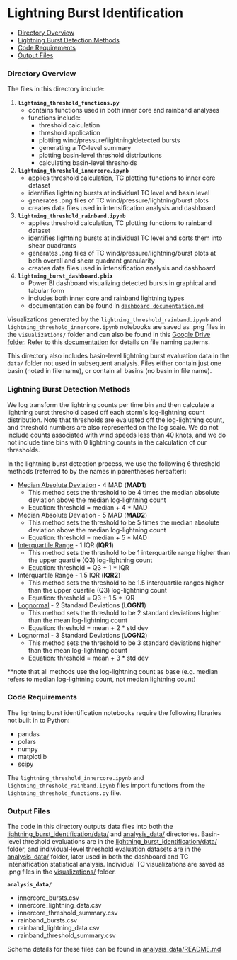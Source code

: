 # Lightning Burst Identification

* [Directory Overview](#directory-overview)
* [Lightning Burst Detection Methods](#methods)
* [Code Requirements](#requirements)
* [Output Files](#outputs)

<a id="directory-overview"></a>

### Directory Overview

The files in this directory include:
1. **`lightning_threshold_functions.py`**
    - contains functions used in both inner core and rainband analyses
    - functions include:
        - threshold calculation
        - threshold application
        - plotting wind/pressure/lightning/detected bursts
        - generating a TC-level summary
        - plotting basin-level threshold distributions
        - calculating basin-level thresholds
2. **`lightning_threshold_innercore.ipynb`**
    - applies threshold calculation, TC plotting functions to inner core dataset
    - identifies lightning bursts at individual TC level and basin level
    - generates .png files of TC wind/pressure/lightning/burst plots
    - creates data files used in intensification analysis and dashboard
3. **`lightning_threshold_rainband.ipynb`**
    - applies threshold calculation, TC plotting functions to rainband dataset
    - identifies lightning bursts at individual TC level and sorts them into shear quadrants
    - generates .png files of TC wind/pressure/lightning/burst plots at both overall and shear quadrant granularity
    - creates data files used in intensification analysis and dashboard
4. **`lightning_burst_dashboard.pbix`**
    - Power BI dashboard visualizing detected bursts in graphical and tabular form
    - includes both inner core and rainband lightning types
    - documentation can be found in [`dashboard_documentation.md`](dashboard_documentation.md)

Visualizations generated by the `lightning_threshold_rainband.ipynb` and `lightning_threshold_innercore.ipynb` notebooks are saved as .png files in the `visualizations/` folder and can also be found in this [Google Drive folder](https://drive.google.com/drive/folders/1iIZx4ThnT8KyQc6pDPAemjYb0Ma_OFd_?usp=drive_link). Refer to this [documentation](visualization_documentation.md) for details on file naming patterns.

This directory also includes basin-level lightning burst evaluation data in the `data/` folder not used in subsequent analysis. Files either contain just one basin (noted in file name), or contain all basins (no basin in file name).

<a id="methods"></a>

### Lightning Burst Detection Methods
We log transform the lightning counts per time bin and then calculate a lightning burst threshold based off each storm's log-lightning count distribution. Note that thresholds are evaluated off the log-lightning count, and threshold numbers are also represented on the log scale. We do not include counts associated with wind speeds less than 40 knots, and we do not include time bins with 0 lightning counts in the calculation of our thresholds.

In the lightning burst detection process, we use the following 6 threshold methods (referred to by the names in parentheses hereafter):
- [Median Absolute Deviation](https://en.wikipedia.org/wiki/Median_absolute_deviation) - 4 MAD (**MAD1**)
    - This method sets the threshold to be 4 times the median absolute deviation above the median log-lightning count
    - Equation: threshold = median + 4 * MAD
- Median Absolute Deviation - 5 MAD (**MAD2**)
    - This method sets the threshold to be 5 times the median absolute deviation above the median log-lightning count
    - Equation: threshold = median + 5 * MAD
- [Interquartile Range](https://en.wikipedia.org/wiki/Interquartile_range) - 1 IQR (**IQR1**)
    - This method sets the threshold to be 1 interquartile range higher than the upper quartile (Q3) log-lightning count
    - Equation: threshold = Q3 + 1 * IQR
- Interquartile Range - 1.5 IQR (**IQR2**)
    - This method sets the threshold to be 1.5 interquartile ranges higher than the upper quartile (Q3) log-lightning count
    - Equation: threshold = Q3 + 1.5 * IQR
- [Lognormal](https://en.wikipedia.org/wiki/Log-normal_distribution) - 2 Standard Deviations (**LOGN1**)
    - This method sets the threshold to be 2 standard deviations higher than the mean log-lightning count
    - Equation: threshold = mean + 2 * std dev
- Lognormal - 3 Standard Deviations (**LOGN2**)
    - This method sets the threshold to be 3 standard deviations higher than the mean log-lightning count
    - Equation: threshold = mean + 3 * std dev

**note that all methods use the log-lightning count as base (e.g. median refers to median log-lightning count, not median lightning count)


<a id="requirements"></a>

### Code Requirements
The lightning burst identification notebooks require the following libraries not built in to Python:
- pandas
- polars
- numpy
- matplotlib
- scipy

The `lightning_threshold_innercore.ipynb` and `lightning_threshold_rainband.ipynb` files import functions from the `lightning_threshold_functions.py` file.

<a id="outputs"></a>

### Output Files
The code in this directory outputs data files into both the [lightning_burst_identification/data/](data/) and [analysis_data/](../analysis_data/) directories. Basin-level threshold evaluations are in the [lightning_burst_identification/data/](data/) folder, and individual-level threshold evaluation datasets are in the [analysis_data/](../analysis_data/) folder, later used in both the dashboard and TC intensification statistical analysis. Individual TC visualizations are saved as .png files in the [visualizations/](visualizations/) folder.

**`analysis_data/`**
* innercore_bursts.csv
* innercore_lightning_data.csv
* innercore_threshold_summary.csv
* rainband_bursts.csv
* rainband_lightning_data.csv
* rainband_threshold_summary.csv

Schema details for these files can be found in [analysis_data/README.md](../analysis_data/README.md)